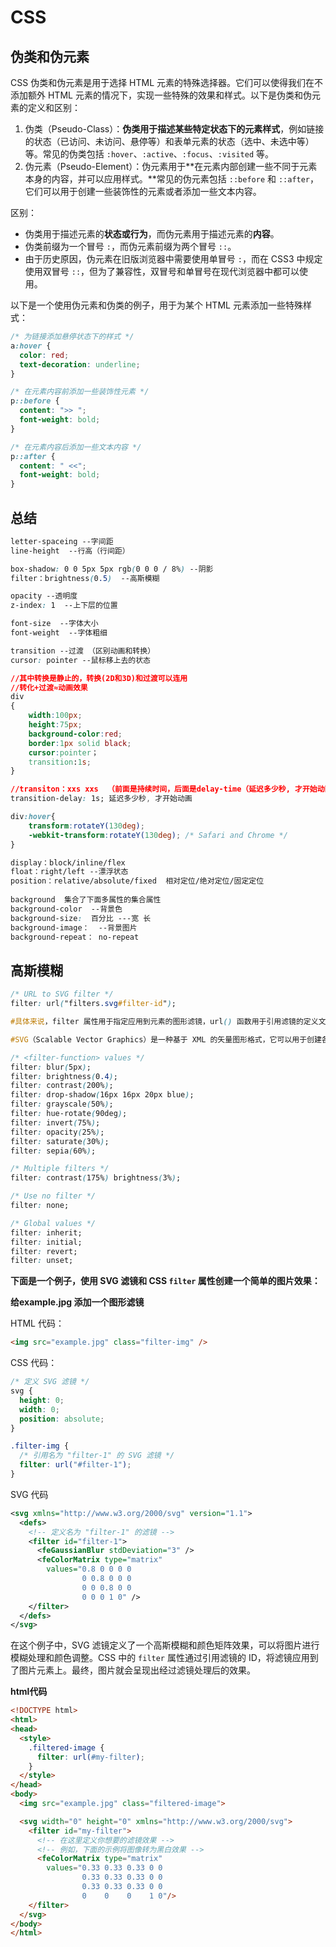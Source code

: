 # CSS

## 伪类和伪元素

CSS 伪类和伪元素是用于选择 HTML 元素的特殊选择器。它们可以使得我们在不添加额外 HTML 元素的情况下，实现一些特殊的效果和样式。以下是伪类和伪元素的定义和区别：

1. 伪类（Pseudo-Class）：**伪类用于描述某些特定状态下的元素样式**，例如链接的状态（已访问、未访问、悬停等）和表单元素的状态（选中、未选中等）等。常见的伪类包括 `:hover`、`:active`、`:focus`、`:visited` 等。
2. 伪元素（Pseudo-Element）：伪元素用于**在元素内部创建一些不同于元素本身的内容，并可以应用样式。**常见的伪元素包括 `::before` 和 `::after`，它们可以用于创建一些装饰性的元素或者添加一些文本内容。

区别：

- 伪类用于描述元素的**状态或行为**，而伪元素用于描述元素的**内容**。
- 伪类前缀为一个冒号 `:`，而伪元素前缀为两个冒号 `::`。
- 由于历史原因，伪元素在旧版浏览器中需要使用单冒号 `:`，而在 CSS3 中规定使用双冒号 `::`，但为了兼容性，双冒号和单冒号在现代浏览器中都可以使用。

以下是一个使用伪元素和伪类的例子，用于为某个 HTML 元素添加一些特殊样式：

```css
/* 为链接添加悬停状态下的样式 */
a:hover {
  color: red;
  text-decoration: underline;
}

/* 在元素内容前添加一些装饰性元素 */
p::before {
  content: ">> ";
  font-weight: bold;
}

/* 在元素内容后添加一些文本内容 */
p::after {
  content: " <<";
  font-weight: bold;
}
```

## 总结

```css
letter-spaceing --字间距
line-height  --行高（行间距）

box-shadow: 0 0 5px 5px rgb(0 0 0 / 8%) --阴影
filter：brightness(0.5)  --高斯模糊

opacity --透明度
z-index: 1  --上下层的位置

font-size  --字体大小
font-weight  --字体粗细

transition --过渡 （区别动画和转换）
cursor: pointer --鼠标移上去的状态

//其中转换是静止的，转换(2D和3D)和过渡可以连用 
//转化+过渡≈动画效果
div
{
	width:100px;
	height:75px;
	background-color:red;
	border:1px solid black;
	cursor:pointer；
	transition:1s;
}

//transiton：xxs xxs  （前面是持续时间，后面是delay-time（延迟多少秒, 才开始动画））
transition-delay: 1s; 延迟多少秒, 才开始动画

div:hover{
	transform:rotateY(130deg);
	-webkit-transform:rotateY(130deg); /* Safari and Chrome */
}

display：block/inline/flex
float：right/left --漂浮状态
position：relative/absolute/fixed  相对定位/绝对定位/固定定位
 
background  集合了下面多属性的集合属性
background-color  --背景色
background-size:  百分比 ---宽 长
background-image：  --背景图片
background-repeat： no-repeat

```

## 高斯模糊

```css
/* URL to SVG filter */
filter: url("filters.svg#filter-id");

#具体来说，filter 属性用于指定应用到元素的图形滤镜，url() 函数用于引用滤镜的定义文件。在这个例子中，"filters.svg#filter-id" 表示引用名为 filter-id 的 SVG 滤镜，它定义在名为 filters.svg 的 SVG 文件中。

#SVG（Scalable Vector Graphics）是一种基于 XML 的矢量图形格式，它可以用于创建各种图形和动画效果。滤镜是 SVG 中的一种特殊元素，它可以对 SVG 图形进行各种特殊效果的处理，例如模糊、扭曲、亮度、对比度等。使用 CSS 中的 filter 属性可以将 SVG 中定义的滤镜应用到 HTML 元素上，从而实现各种特殊效果。

/* <filter-function> values */
filter: blur(5px);
filter: brightness(0.4);
filter: contrast(200%);
filter: drop-shadow(16px 16px 20px blue);
filter: grayscale(50%);
filter: hue-rotate(90deg);
filter: invert(75%);
filter: opacity(25%);
filter: saturate(30%);
filter: sepia(60%);

/* Multiple filters */
filter: contrast(175%) brightness(3%);

/* Use no filter */
filter: none;

/* Global values */
filter: inherit;
filter: initial;
filter: revert;
filter: unset;
```

**下面是一个例子，使用 SVG 滤镜和 CSS `filter` 属性创建一个简单的图片效果：**

**给example.jpg 添加一个图形滤镜**

HTML 代码：

```html
<img src="example.jpg" class="filter-img" />
```

CSS 代码：

```css
/* 定义 SVG 滤镜 */
svg {
  height: 0;
  width: 0;
  position: absolute;
}

.filter-img {
  /* 引用名为 "filter-1" 的 SVG 滤镜 */
  filter: url("#filter-1");
}
```

SVG 代码

```svg
<svg xmlns="http://www.w3.org/2000/svg" version="1.1">
  <defs>
    <!-- 定义名为 "filter-1" 的滤镜 -->
    <filter id="filter-1">
      <feGaussianBlur stdDeviation="3" />
      <feColorMatrix type="matrix"
        values="0.8 0 0 0 0
                0 0.8 0 0 0
                0 0 0.8 0 0
                0 0 0 1 0" />
    </filter>
  </defs>
</svg>
```

在这个例子中，SVG 滤镜定义了一个高斯模糊和颜色矩阵效果，可以将图片进行模糊处理和颜色调整。CSS 中的 `filter` 属性通过引用滤镜的 ID，将滤镜应用到了图片元素上。最终，图片就会呈现出经过滤镜处理后的效果。

**html代码**

```html
<!DOCTYPE html>
<html>
<head>
  <style>
    .filtered-image {
      filter: url(#my-filter);
    }
  </style>
</head>
<body>
  <img src="example.jpg" class="filtered-image">

  <svg width="0" height="0" xmlns="http://www.w3.org/2000/svg">
    <filter id="my-filter">
      <!-- 在这里定义你想要的滤镜效果 -->
      <!-- 例如，下面的示例将图像转为黑白效果 -->
      <feColorMatrix type="matrix"
        values="0.33 0.33 0.33 0 0
                0.33 0.33 0.33 0 0
                0.33 0.33 0.33 0 0
                0    0    0    1 0"/>
    </filter>
  </svg>
</body>
</html>
```

